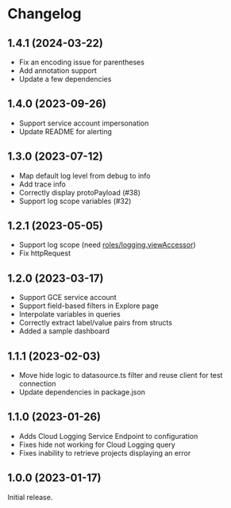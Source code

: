 # Changelog
## 1.4.1 (2024-03-22)
* Fix an encoding issue for parentheses
* Add annotation support
* Update a few dependencies

## 1.4.0 (2023-09-26)
* Support service account impersonation
* Update README for alerting

## 1.3.0 (2023-07-12)

* Map default log level from debug to info
* Add trace info
* Correctly display protoPayload (#38)
* Support log scope variables (#32)
  
## 1.2.1 (2023-05-05)

* Support log scope (need [roles/logging.viewAccessor](https://cloud.google.com/logging/docs/access-control#logging.viewAccessor))
* Fix httpRequest
  
## 1.2.0 (2023-03-17)

* Support GCE service account
* Support field-based filters in Explore page
* Interpolate variables in queries
* Correctly extract label/value pairs from structs
* Added a sample dashboard
  
## 1.1.1 (2023-02-03)

* Move hide logic to datasource.ts filter and reuse client for test connection
* Update dependencies in package.json

## 1.1.0 (2023-01-26)

* Adds Cloud Logging Service Endpoint to configuration
* Fixes hide not working for Cloud Logging query
* Fixes inability to retrieve projects displaying an error

## 1.0.0 (2023-01-17)

Initial release.
